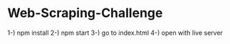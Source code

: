 # Web-Scraping-Challenge

1-) npm install
2-) npm start
3-) go to index.html
4-) open with live server
